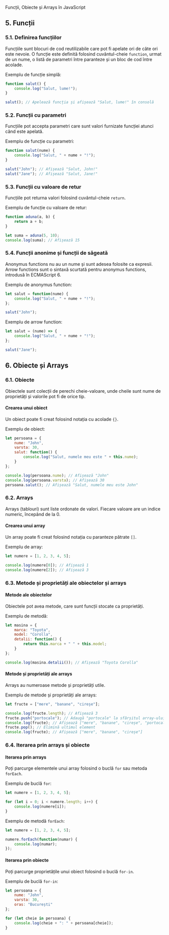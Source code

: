  Funcții, Obiecte și Arrays în JavaScript

## 5. Funcții

### 5.1. Definirea funcțiilor

Funcțiile sunt blocuri de cod reutilizabile care pot fi apelate ori de câte ori este nevoie. O funcție este definită folosind cuvântul-cheie `function`, urmat de un nume, o listă de parametri între paranteze și un bloc de cod între acolade.

Exemplu de funcție simplă:
```javascript
function salut() {
    console.log("Salut, lume!");
}

salut(); // Apelează funcția și afișează "Salut, lume!" în consolă
```

### 5.2. Funcții cu parametri

Funcțiile pot accepta parametri care sunt valori furnizate funcției atunci când este apelată.

Exemplu de funcție cu parametri:
```javascript
function salut(nume) {
    console.log("Salut, " + nume + "!");
}

salut("John"); // Afișează "Salut, John!"
salut("Jane"); // Afișează "Salut, Jane!"
```

### 5.3. Funcții cu valoare de retur

Funcțiile pot returna valori folosind cuvântul-cheie `return`.

Exemplu de funcție cu valoare de retur:
```javascript
function aduna(a, b) {
    return a + b;
}

let suma = aduna(5, 10);
console.log(suma); // Afișează 15
```

### 5.4. Funcții anonime și funcții de săgeată

Anonymus functions nu au un nume și sunt adesea folosite ca expresii. Arrow functions sunt o sintaxă scurtată pentru anonymus functions, introdusă în ECMAScript 6.

Exemplu de anonymus function:
```javascript
let salut = function(nume) {
    console.log("Salut, " + nume + "!");
};

salut("John");
```

Exemplu de arrow function:
```javascript
let salut = (nume) => {
    console.log("Salut, " + nume + "!");
};

salut("Jane");
```

## 6. Obiecte și Arrays

### 6.1. Obiecte

Obiectele sunt colecții de perechi cheie-valoare, unde cheile sunt nume de proprietăți și valorile pot fi de orice tip.

#### Crearea unui obiect

Un obiect poate fi creat folosind notația cu acolade `{}`.

Exemplu de obiect:
```javascript
let persoana = {
    nume: "John",
    varsta: 30,
    salut: function() {
        console.log("Salut, numele meu este " + this.nume);
    }
};

console.log(persoana.nume); // Afișează "John"
console.log(persoana.varsta); // Afișează 30
persoana.salut(); // Afișează "Salut, numele meu este John"
```

### 6.2. Arrays

Arrays (tablouri) sunt liste ordonate de valori. Fiecare valoare are un indice numeric, începând de la 0.

#### Crearea unui array

Un array poate fi creat folosind notația cu paranteze pătrate `[]`.

Exemplu de array:
```javascript
let numere = [1, 2, 3, 4, 5];

console.log(numere[0]); // Afișează 1
console.log(numere[2]); // Afișează 3
```

### 6.3. Metode și proprietăți ale obiectelor și arrays

#### Metode ale obiectelor

Obiectele pot avea metode, care sunt funcții stocate ca proprietăți.

Exemplu de metodă:
```javascript
let masina = {
    marca: "Toyota",
    model: "Corolla",
    detalii: function() {
        return this.marca + " " + this.model;
    }
};

console.log(masina.detalii()); // Afișează "Toyota Corolla"
```

#### Metode și proprietăți ale arrays

Arrays au numeroase metode și proprietăți utile.

Exemplu de metode și proprietăți ale arrays:
```javascript
let fructe = ["mere", "banane", "cireșe"];

console.log(fructe.length); // Afișează 3
fructe.push("portocale"); // Adaugă "portocale" la sfârșitul array-ului
console.log(fructe); // Afișează ["mere", "banane", "cireșe", "portocale"]
fructe.pop(); // Elimină ultimul element
console.log(fructe); // Afișează ["mere", "banane", "cireșe"]
```

### 6.4. Iterarea prin arrays și obiecte

#### Iterarea prin arrays

Poți parcurge elementele unui array folosind o buclă `for` sau metoda `forEach`.

Exemplu de buclă `for`:
```javascript
let numere = [1, 2, 3, 4, 5];

for (let i = 0; i < numere.length; i++) {
    console.log(numere[i]);
}
```

Exemplu de metodă `forEach`:
```javascript
let numere = [1, 2, 3, 4, 5];

numere.forEach(function(numar) {
    console.log(numar);
});
```

#### Iterarea prin obiecte

Poți parcurge proprietățile unui obiect folosind o buclă `for-in`.

Exemplu de buclă `for-in`:
```javascript
let persoana = {
    nume: "John",
    varsta: 30,
    oras: "București"
};

for (let cheie in persoana) {
    console.log(cheie + ": " + persoana[cheie]);
}
```


